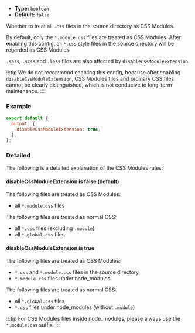 - **Type:** `boolean`
- **Default:** `false`

Whether to treat all `.css` files in the source directory as CSS Modules.

By default, only the `*.module.css` files are treated as CSS Modules. After enabling this config, all `*.css` style files in the source directory will be regarded as CSS Modules.

`.sass`, `.scss` and `.less` files are also affected by `disableCssModuleExtension`.

:::tip
We do not recommend enabling this config, because after enabling `disableCssModuleExtension`, CSS Modules files and ordinary CSS files cannot be clearly distinguished, which is not conducive to long-term maintenance.
:::

### Example

```js
export default {
  output: {
    disableCssModuleExtension: true,
  },
};
```

### Detailed

The following is a detailed explanation of the CSS Modules rules:

#### disableCssModuleExtension is false (default)

The following files are treated as CSS Modules:

- all `*.module.css` files

The following files are treated as normal CSS:

- all `*.css` files (excluding `.module`)
- all `*.global.css` files

#### disableCssModuleExtension is true

The following files are treated as CSS Modules:

- `*.css` and `*.module.css` files in the source directory
- `*.module.css` files under node_modules

The following files are treated as normal CSS:

- all `*.global.css` files
- `*.css` files under node_modules (without `.module`)

:::tip
For CSS Modules files inside node_modules, please always use the `*.module.css` suffix.
:::
